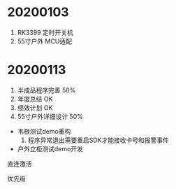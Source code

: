# 20200103

1. RK3399 定时开关机
2. 55寸户外 MCU适配



# 20200113

1. 半成品程序完善  50%
2. 年度总结  OK
3. 绩效计划  OK
4. 55寸户外详细设计  50%

- 韦根测试demo重构
    1. 程序异常退出需要重启SDK才能接收卡号和报警事件
- 户外立柜测试demo开发







直连激活

优先级


